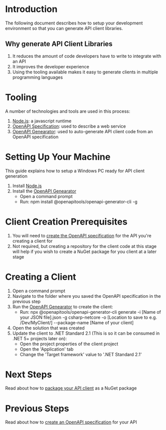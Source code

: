 # Introduction 
The following document describes how to setup your development environment so that you can generate API client libraries.

## Why generate API Client Libraries
1. It reduces the amount of code developers have to write to integrate with an API
2. It improves the developer experience
3. Using the tooling available makes it easy to generate clients in multiple programming languages

# Tooling
A number of technologies and tools are used in this process:
1. [Node.js](https://nodejs.org/en/): a javascript runtime
2. [OpenAPI Specification](https://swagger.io/specification/): used to describe a web service
3. [OpenAPI Genearator](https://openapi-generator.tech/): used to auto-generate API client code from an OpenAPI specification
  
# Setting Up Your Machine
This guide explains how to setup a Windows PC ready for API client generation

1. Install [Node.js](https://nodejs.org/en/)
2. Install the [OpenAPI Genearator](https://openapi-generator.tech/)
    * Open a command prompt
    * Run: npm install @openapitools/openapi-generator-cli -g

# Client Creation Prerequisites 

1. You will need to [create the OpenAPI specification](generating-an-openapi-spec-for-the-localgov-ims-api.md) for the API you're creating a client for
2. Not required, but creating a repository for the client code at this stage will help if you wish to create a NuGet package for you client at a later stage

# Creating a Client

1. Open a command prompt
2. Navigate to the folder where you saved the OpenAPI specification in the previous step
3. Run the [OpenAPI Genearator](https://openapi-generator.tech/) to create the client:
    * Run: npx @openapitools/openapi-generator-cli generate -i [Name of your JSON file].json -g csharp-netcore -o [Location to save to e.g. /Dev/MyClient/] --package-name [Name of your client]
4. Open the solution that was created
5. Update the client to .NET Standard 2.1 (This is so it can be consumed in .NET 5+ projects later on):
    * Open the project properties of the client project
    * Open the 'Application' tab
    * Change the 'Target framework' value to '.NET Standard 2.1'

# Next Steps

Read about how to [package your API client](packaging-your-api-client.md) as a NuGet package

# Previous Steps

Read about how to [create an OpenAPI specification](generating-an-openapi-spec-for-the-localgov-ims-api.md) for your API